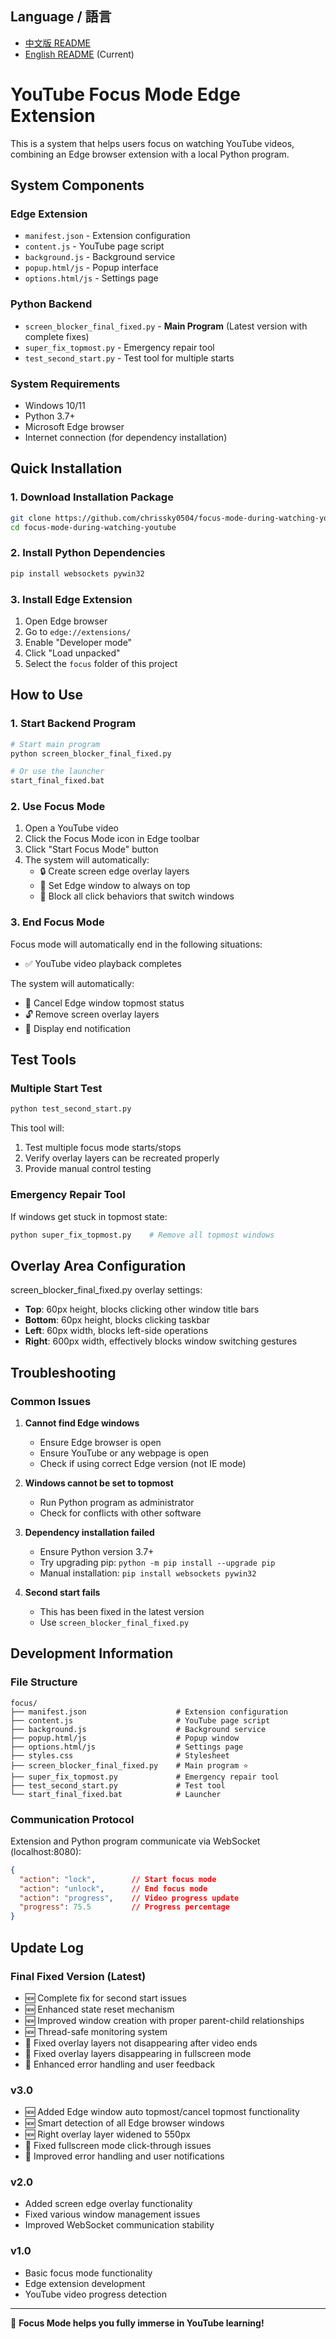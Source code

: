 ## Language / 語言
- [中文版 README](README_CN.md)
- [English README](README.md) (Current)

# YouTube Focus Mode Edge Extension

This is a system that helps users focus on watching YouTube videos, combining an Edge browser extension with a local Python program.

## System Components

### Edge Extension
- `manifest.json` - Extension configuration
- `content.js` - YouTube page script
- `background.js` - Background service
- `popup.html/js` - Popup interface
- `options.html/js` - Settings page

### Python Backend
- `screen_blocker_final_fixed.py` - **Main Program** (Latest version with complete fixes)
- `super_fix_topmost.py` - Emergency repair tool
- `test_second_start.py` - Test tool for multiple starts

### System Requirements
- Windows 10/11
- Python 3.7+
- Microsoft Edge browser
- Internet connection (for dependency installation)


## Quick Installation

### 1. Download Installation Package
```bash
git clone https://github.com/chrissky0504/focus-mode-during-watching-youtube.git
cd focus-mode-during-watching-youtube
```

### 2. Install Python Dependencies
```bash
pip install websockets pywin32
```

### 3. Install Edge Extension
1. Open Edge browser
2. Go to `edge://extensions/`
3. Enable "Developer mode"
4. Click "Load unpacked"
5. Select the `focus` folder of this project


## How to Use

### 1. Start Backend Program
```bash
# Start main program
python screen_blocker_final_fixed.py

# Or use the launcher
start_final_fixed.bat
```

### 2. Use Focus Mode
1. Open a YouTube video
2. Click the Focus Mode icon in Edge toolbar
3. Click "Start Focus Mode" button
4. The system will automatically:
   - 🔒 Create screen edge overlay layers
   - 📌 Set Edge window to always on top
   - 🚫 Block all click behaviors that switch windows

### 3. End Focus Mode
Focus mode will automatically end in the following situations:
- ✅ YouTube video playback completes

The system will automatically:
- 📌 Cancel Edge window topmost status
- 🔓 Remove screen overlay layers
- 💬 Display end notification

## Test Tools

### Multiple Start Test
```bash
python test_second_start.py
```
This tool will:
1. Test multiple focus mode starts/stops
2. Verify overlay layers can be recreated properly
3. Provide manual control testing

### Emergency Repair Tool
If windows get stuck in topmost state:
```bash
python super_fix_topmost.py    # Remove all topmost windows
```

## Overlay Area Configuration

screen_blocker_final_fixed.py overlay settings:
- **Top**: 60px height, blocks clicking other window title bars
- **Bottom**: 60px height, blocks clicking taskbar
- **Left**: 60px width, blocks left-side operations
- **Right**: 600px width, effectively blocks window switching gestures

## Troubleshooting

### Common Issues

1. **Cannot find Edge windows**
   - Ensure Edge browser is open
   - Ensure YouTube or any webpage is open
   - Check if using correct Edge version (not IE mode)

2. **Windows cannot be set to topmost**
   - Run Python program as administrator
   - Check for conflicts with other software

3. **Dependency installation failed**
   - Ensure Python version 3.7+
   - Try upgrading pip: `python -m pip install --upgrade pip`
   - Manual installation: `pip install websockets pywin32`

4. **Second start fails**
   - This has been fixed in the latest version
   - Use `screen_blocker_final_fixed.py`



## Development Information

### File Structure
```
focus/
├── manifest.json                    # Extension configuration
├── content.js                       # YouTube page script
├── background.js                    # Background service
├── popup.html/js                    # Popup window
├── options.html/js                  # Settings page
├── styles.css                       # Stylesheet
├── screen_blocker_final_fixed.py    # Main program ⭐
├── super_fix_topmost.py             # Emergency repair tool
├── test_second_start.py             # Test tool
└── start_final_fixed.bat            # Launcher
```

### Communication Protocol
Extension and Python program communicate via WebSocket (localhost:8080):

```json
{
  "action": "lock",        // Start focus mode
  "action": "unlock",      // End focus mode  
  "action": "progress",    // Video progress update
  "progress": 75.5         // Progress percentage
}
```

## Update Log

### Final Fixed Version (Latest)
- 🆕 Complete fix for second start issues
- 🆕 Enhanced state reset mechanism
- 🆕 Improved window creation with proper parent-child relationships
- 🆕 Thread-safe monitoring system
- 🔧 Fixed overlay layers not disappearing after video ends
- 🔧 Fixed overlay layers disappearing in fullscreen mode
- 🔧 Enhanced error handling and user feedback

### v3.0
- 🆕 Added Edge window auto topmost/cancel topmost functionality
- 🆕 Smart detection of all Edge browser windows
- 🆕 Right overlay layer widened to 550px
- 🔧 Fixed fullscreen mode click-through issues
- 🔧 Improved error handling and user notifications

### v2.0
- Added screen edge overlay functionality
- Fixed various window management issues
- Improved WebSocket communication stability

### v1.0
- Basic focus mode functionality
- Edge extension development
- YouTube video progress detection

---

🎯 **Focus Mode helps you fully immerse in YouTube learning!**


